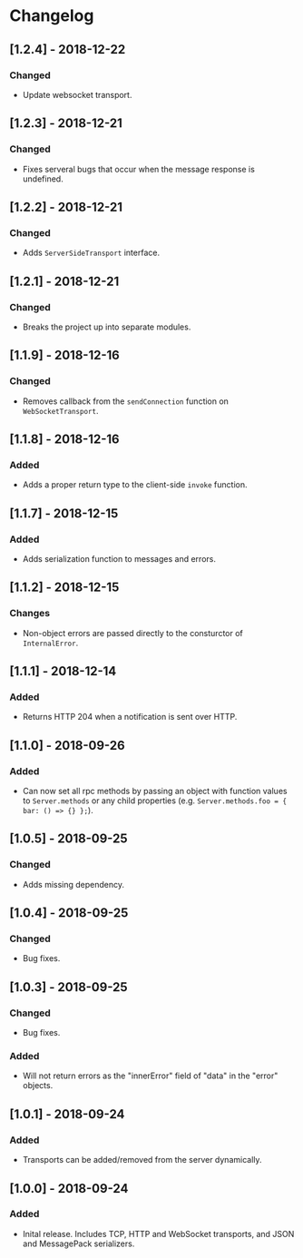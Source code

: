 # Changelog

## [1.2.4] - 2018-12-22
### Changed
- Update websocket transport.

## [1.2.3] - 2018-12-21
### Changed
- Fixes serveral bugs that occur when the message response is undefined.

## [1.2.2] - 2018-12-21
### Changed
- Adds `ServerSideTransport` interface.

## [1.2.1] - 2018-12-21
### Changed
- Breaks the project up into separate modules.

## [1.1.9] - 2018-12-16
### Changed
- Removes callback from the `sendConnection` function on `WebSocketTransport`. 

## [1.1.8] - 2018-12-16
### Added
- Adds a proper return type to the client-side `invoke` function.

## [1.1.7] - 2018-12-15
### Added
- Adds serialization function to messages and errors.

## [1.1.2] - 2018-12-15
### Changes
- Non-object errors are passed directly to the consturctor of `InternalError`.

## [1.1.1] - 2018-12-14
### Added
- Returns HTTP 204 when a notification is sent over HTTP.

## [1.1.0] - 2018-09-26
### Added
- Can now set all rpc methods by passing an object with function values to `Server.methods` or any child properties (e.g. `Server.methods.foo = { bar: () => {} };`).

## [1.0.5] - 2018-09-25
### Changed
- Adds missing dependency.

## [1.0.4] - 2018-09-25
### Changed
- Bug fixes.

## [1.0.3] - 2018-09-25
### Changed
- Bug fixes.

### Added
- Will not return errors as the "innerError" field of "data" in the "error" objects.

## [1.0.1] - 2018-09-24
### Added
- Transports can be added/removed from the server dynamically.

## [1.0.0] - 2018-09-24
### Added
- Inital release. Includes TCP, HTTP and WebSocket transports, and JSON and MessagePack serializers. 